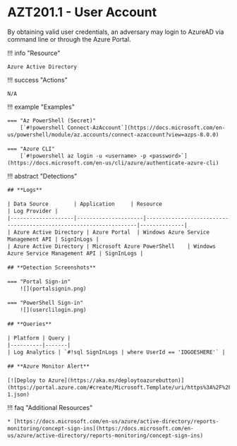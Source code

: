 # AZT201.1 - User Account

By obtaining valid user credentials, an adversary may login to AzureAD via command line or through the Azure Portal. 

!!! info "Resource" 

	Azure Active Directory

!!! success "Actions"

	N/A

!!! example "Examples"

    === "Az PowerShell (Secret)"
		[`#!powershell Connect-AzAccount`](https://docs.microsoft.com/en-us/powershell/module/az.accounts/connect-azaccount?view=azps-8.0.0)
		
    === "Azure CLI"
		[`#!powershell az login -u <username> -p <password>`](https://docs.microsoft.com/en-us/cli/azure/authenticate-azure-cli)
		
!!! abstract "Detections"

	## **Logs**

	| Data Source        | Application     | Resource                                                            | Log Provider |
	|--------------------|---------------------|-------------------------------------------------------------------|--------------|
	| Azure Active Directory | Azure Portal	 | Windows Azure Service Management API	| SignInLogs |
	| Azure Active Directory | Microsoft Azure PowerShell	 | Windows Azure Service Management API	| SignInLogs |

	## **Detection Screenshots**
    
    === "Portal Sign-in"
		![](portalsignin.png)
			
	=== "PowerShell Sign-in"
		![](userclilogin.png)
		
	## **Queries**

	| Platform | Query |
    |----------|-------|
	| Log Analytics | `#!sql SignInLogs | where UserId == 'IDGOESHERE'` |
		
	## **Azure Monitor Alert**
	
	[![Deploy to Azure](https://aka.ms/deploytoazurebutton)](https://portal.azure.com/#create/Microsoft.Template/uri/https%3A%2F%2Fraw.githubusercontent.com%2Fmicrosoft%2FAzDetectSuite%2Fmain%2FAzureThreatResearchMatrix%2FInitialAccess%2FAZT201%2FAZT201-1.json)

!!! faq "Additional Resources"

	* [https://docs.microsoft.com/en-us/azure/active-directory/reports-monitoring/concept-sign-ins](https://docs.microsoft.com/en-us/azure/active-directory/reports-monitoring/concept-sign-ins)
